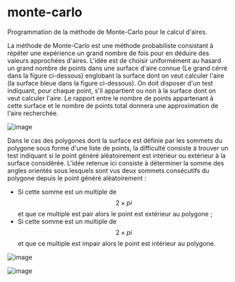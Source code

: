 # monte-carlo
Programmation de la méthode de Monte-Carlo pour le calcul d'aires.

La méthode de Monte-Carlo est une méthode probabiliste consistant à répéter une expérience un grand nombre de fois pour en déduire des valeurs approchées d'aires.
L'idée est de choisir uniformément au hasard un grand nombre de points dans une surface d'aire connue (Le grand cérré dans la figure ci-dessous) englobant la surface dont on veut calculer l'aire (la surface bleue dans la figure ci-dessous).
On doit disposer d'un test indiquant, pour chaque point, s'il appartient ou non à la surface dont on veut calculer l'aire. Le rapport entre le nombre de points appartenant à cette surface et le nombre de points total donnera une approximation de l'aire recherchée. 

![image](https://user-images.githubusercontent.com/46868436/188307064-77272333-597c-4489-b02a-b25aae09f024.png)

Dans le cas des polygones dont la surface est définie par les sommets du polygone sous forme d'une liste de points, la difficulté consiste à trouver un test indiquant si le point généré aléatoirement est intérieur ou extérieur à la surface considérée. 
L'idée retenue ici consiste à déterminer la somme des angles orientés sous lesquels sont vus deux sommets consécutifs du polygone depuis le point généré aléatoirement : 
- Si cette somme est un multiple de $$2 \times pi $$ et que ce multiple est pair alors le point est extérieur au polygone ;
- Si cette somme est un multiple de $$2 \times pi $$ et que ce multiple est impair alors le point est intérieur au polygone.

![image](https://user-images.githubusercontent.com/46868436/188307241-9f0c8be1-f879-4885-8cb0-c5396e88ef4c.png)

![image](https://user-images.githubusercontent.com/46868436/188307271-082ab8d9-1e82-47a1-b9a6-638a2c064ff0.png)

